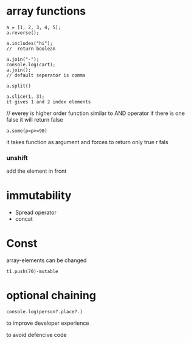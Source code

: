 # array functions

```
a = [1, 2, 3, 4, 5];
a.reverse();
```

```
a.includes("hi");
//  return boolean

```

```
a.join("-");
console.log(cart);
a.join();
// default seperator is comma
```

```
a.split()
```

```
a.slice(1, 3);
it gives 1 and 2 index elements
```

// everey is higher order function
similar to AND operator
if there is one false it will return false

```
a.some(p=p>=90)
```

it takes function as argument and forces to return only true r fals

### unshift

add the element in front

# immutability

- Spread operator
- concat

# Const

array-elements can be changed

`t1.push(70)-mutable`

# optional chaining

```
console.log(person?.place?.)
```

to improve developer experience

to avoid defencive code
